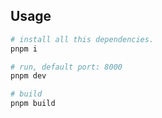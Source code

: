 ## Usage

```bash
# install all this dependencies.
pnpm i

# run, default port: 8000
pnpm dev

# build
pnpm build
```
